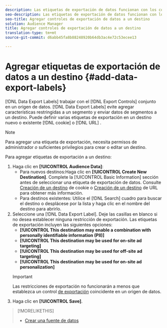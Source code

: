 ```yaml
---
description: Las etiquetas de exportación de datos funcionan con los controles de exportación establecidos en un origen de datos. Las etiquetas de exportación de datos impiden agregar características restringidas a un segmento y enviar datos de segmentos a un destino. Puede establecer varias etiquetas de exportación en un destino de cookie o URL nuevo o existente.
seo-description: Las etiquetas de exportación de datos funcionan con los controles de exportación establecidos en un origen de datos. Las etiquetas de exportación de datos impiden agregar características restringidas a un segmento y enviar datos de segmentos a un destino. Puede establecer varias etiquetas de exportación en un destino de cookie o URL nuevo o existente.
seo-title: Agregar controles de exportación de datos a un destino
solution: Audience Manager
title: Agregar controles de exportación de datos a un destino
translation-type: tm+mt
source-git-commit: d6abb45fa8b88248920b64db3ac4e72c53ecee13

---
```




# Agregar etiquetas de exportación de datos a un destino {#add-data-export-labels}

[!DNL Data Export Labels] trabajar con el [!DNL Export Controls] conjunto en un origen de datos. [!DNL Data Export Labels] evite agregar características restringidas a un segmento y enviar datos de segmentos a un destino. Puede definir varias etiquetas de exportación en un destino nuevo o existente [!DNL cookie] o [!DNL URL] .

>[!NOTE]
>
>Para agregar una etiqueta de exportación, necesita permisos de administrador *o* suficientes privilegios para crear o editar un destino.

<!-- t_export_labels.xml -->

Para agregar etiquetas de exportación a un destino:

1. Haga clic en **[!UICONTROL Audience Data]**:
   * Para nuevos destinos:Haga clic en **[!UICONTROL Create New Destination]**. Complete la [!UICONTROL Basic Information] sección antes de seleccionar una etiqueta de exportación de datos. Consulte [Creación de un destino](../../features/destinations/create-cookie-destination.md) de cookie o [Creación de un destino](../../features/destinations/create-url-destination.md) de URL para obtener más información.
   * Para destinos existentes: Utilice el [!DNL Search] cuadro para buscar el destino o desplácese por la lista y haga clic en el nombre del destino para abrirlo.
1. Seleccione una [!DNL Data Export Label]. Deje las casillas en blanco si no desea establecer ninguna restricción de exportación. Las etiquetas de exportación incluyen las siguientes opciones:
   * **[!UICONTROL This destination may enable a combination with personally identifiable information (PII)]**
   * **[!UICONTROL This destination may be used for on-site ad targeting]**
   * **[!UICONTROL This destination may be used for off-site ad targeting]**
   * **[!UICONTROL This destination may be used for on-site ad personalization]**
   >[!IMPORTANT]
   >
   >Las restricciones de exportación no funcionarán a menos que establezca un control [de exportación](../../features/data-export-controls.md) coincidente en un origen de datos.
1. Haga clic en **[!UICONTROL Save]**.

>[!MORELIKETHIS]
>
>* [Crear una fuente de datos](../../features/manage-datasources.md#create-data-source)